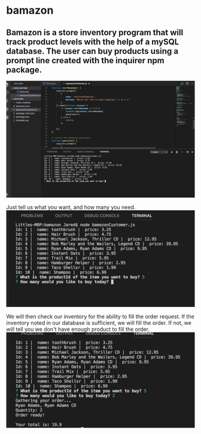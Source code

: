 # bamazon

## Bamazon is a store inventory program that will track product levels with the help of a mySQL database. The user can buy products using a prompt line created with the inquirer npm package. 

![StartBuying](/images/pickItem.png)

Just tell us what you want, and how many you need.
![PickQuantity](/images/pickQuantity.png)

We will then check our inventory for the ability to fill the order request. If the inventory noted in our database is sufficient, we will fill the order. If not, we will tell you we don't have enough product to fill the order.
![GatherOrder](/images/gatherOrder.png)
